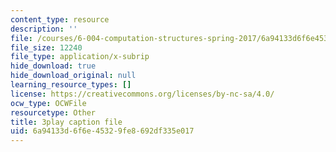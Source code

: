 ```yaml
---
content_type: resource
description: ''
file: /courses/6-004-computation-structures-spring-2017/6a94133d6f6e45329fe8692df335e017_AlT3zLxcHmw.srt
file_size: 12240
file_type: application/x-subrip
hide_download: true
hide_download_original: null
learning_resource_types: []
license: https://creativecommons.org/licenses/by-nc-sa/4.0/
ocw_type: OCWFile
resourcetype: Other
title: 3play caption file
uid: 6a94133d-6f6e-4532-9fe8-692df335e017
---
```

